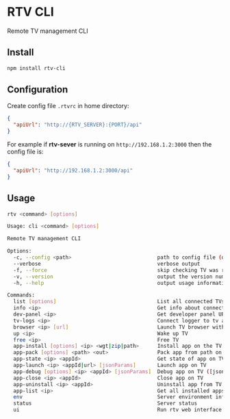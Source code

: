 <!-- Note: 'help' section is autogenerated, can be updated by running 'npm run docs' -->

# RTV CLI

Remote TV management CLI

## Install

```bash
npm install rtv-cli
```

## Configuration

Create config file `.rtvrc` in home directory:

```json
{
  "apiUrl": "http://{RTV_SERVER}:{PORT}/api"
}
```

For example if **rtv-sever** is running on `http://192.168.1.2:3000` then the config file is:

```json
{
  "apiUrl": "http://192.168.1.2:3000/api"
}
```

## Usage

```bash
rtv <command> [options]
```

<!-- help -->

```bash
Usage: cli <command> [options]

Remote TV management CLI

Options:
  -c, --config <path>                            path to config file (default: ".rtvrc")
  --verbose                                      verbose output
  -f, --force                                    skip checking TV was recently used by someone else
  -v, --version                                  output the version number
  -h, --help                                     output usage information

Commands:
  list [options]                                 List all connected TVs
  info <ip>                                      Get info about connected TV
  dev-panel <ip>                                 Get developer panel URL
  tv-logs <ip>                                   Connect logger to tv and get log page
  browser <ip> [url]                             Launch TV browser with URL
  up <ip>                                        Wake up TV
  free <ip>                                      Free TV
  app-install [options] <ip> <wgt|zip|path>      Install app on the TV
  app-pack [options] <path> <out>                Pack app from path on server and write to out file. Platform is detected by out file extension: .wgt for tizen, .ipk for webOS
  app-state <ip> <appId>                         Get state of app on TV
  app-launch <ip> <appId|url> [jsonParams]       Launch app on TV
  app-debug [options] <ip> <appId> [jsonParams]  Debug app on TV ([jsonParams] are supported only by webOS, example: rtv app-debug <ip> <appId> "{showLog: true}")
  app-close <ip> <appId>                         Close app on TV
  app-uninstall <ip> <appId>                     Uninstall app from TV
  app-list <ip>                                  Get all installed apps on TV
  env                                            Server environment info
  status                                         Server status
  ui                                             Run rtv web interface in browser
```

<!-- helpstop -->

